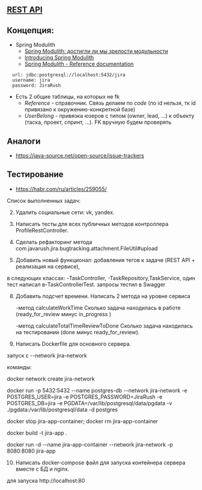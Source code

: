 ## [REST API](http://localhost:8080/doc)

## Концепция:

- Spring Modulith
    - [Spring Modulith: достигли ли мы зрелости модульности](https://habr.com/ru/post/701984/)
    - [Introducing Spring Modulith](https://spring.io/blog/2022/10/21/introducing-spring-modulith)
    - [Spring Modulith - Reference documentation](https://docs.spring.io/spring-modulith/docs/current-SNAPSHOT/reference/html/)

```
  url: jdbc:postgresql://localhost:5432/jira
  username: jira
  password: JiraRush
```

- Есть 2 общие таблицы, на которых не fk
    - _Reference_ - справочник. Связь делаем по _code_ (по id нельзя, тк id привязано к окружению-конкретной базе)
    - _UserBelong_ - привязка юзеров с типом (owner, lead, ...) к объекту (таска, проект, спринт, ...). FK вручную будем
      проверять

## Аналоги

- https://java-source.net/open-source/issue-trackers

## Тестирование

- https://habr.com/ru/articles/259055/

Список выполненных задач:

2. Удалить социальные сети: vk, yandex.

5. Написать тесты для всех публичных методов контроллера ProfileRestController.

6. Сделать рефакторинг метода com.javarush.jira.bugtracking.attachment.FileUtil#upload


7. Добавить новый функционал: добавления тегов к задаче (REST API + реализация на сервисе),

в следующих классах:
-TaskController, -TaskRepository,TaskService, 
один тест написал в-TaskControllerTest. запросы тестил в Swagger

8. Добавить подсчет времени.  Написать 2 метода на уровне сервиса

   -метод calculateWorkTime Сколько задача находилась в работе (ready_for_review минус in_progress )

   -метод calculateTotalTimeReviewToDone Сколько задача находилась на тестировании (done минус ready_for_review).


9. Написать Dockerfile для основного сервера.

запуск с --network jira-network

команды:

docker network create jira-network

docker run -p 5432:5432 --name postgres-db --network jira-network -e POSTGRES_USER=jira -e POSTGRES_PASSWORD=JiraRush -e POSTGRES_DB=jira -e PGDATA=/var/lib/postgresql/data/pgdata -v ./pgdata:/var/lib/postgresql/data -d postgres

docker stop jira-app-container; docker rm jira-app-container

docker build -t jira-app .

docker run -d --name jira-app-container --network jira-network -p 8080:8080 jira-app

10. Написать docker-compose файл для запуска контейнера сервера вместе с БД и nginx.

для запуска http://localhost:80